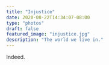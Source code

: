 ```yaml
---
title: "Injustice"
date: 2020-08-22T14:34:07-08:00
type: "photos"
draft: false 
featured_image: "injustice.jpg"
description: "The world we live in." 
---
```


Indeed.